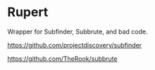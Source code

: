 # Rupert
Wrapper for Subfinder, Subbrute, and bad code.

https://github.com/projectdiscovery/subfinder

https://github.com/TheRook/subbrute
